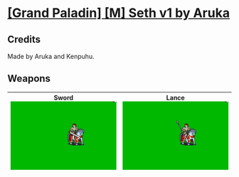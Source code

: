 # [\[Grand Paladin\] \[M\] Seth v1 by Aruka](./)
## Credits

Made by Aruka and Kenpuhu.

## Weapons

| <b>Sword</b><br/><img alt="Sword animation" src="./1.%20Sword/Sword.gif"/> | <b>Lance</b><br/><img alt="Lance animation" src="./2.%20Lance/Lance.gif"/> |
| :---: | :---: |
